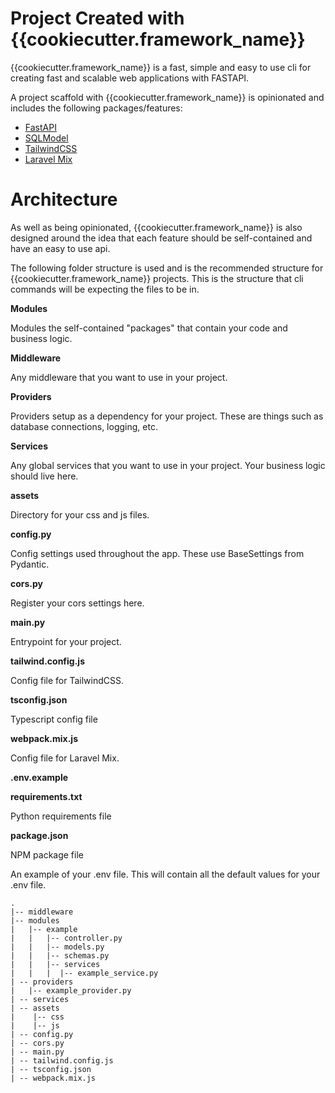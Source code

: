# Project Created with {{cookiecutter.framework_name}}

{{cookiecutter.framework_name}} is a fast, simple and easy to use cli for creating fast and scalable web applications with FASTAPI.

A project scaffold with {{cookiecutter.framework_name}} is opinionated and includes the following packages/features:
* [FastAPI](https://fastapi.tiangolo.com/) 
* [SQLModel](https://sqlmodel.tiangolo.com/)
* [TailwindCSS](https://tailwindcss.com/)
* [Laravel Mix](https://laravel-mix.com/)

# Architecture

As well as being opinionated, {{cookiecutter.framework_name}} is also designed around the idea that each feature should be self-contained and
have an easy to use api.

The following folder structure is used and is the recommended structure for {{cookiecutter.framework_name}} projects. This is the
structure that cli commands will be expecting the files to be in. 

**Modules**

Modules the self-contained "packages" that contain your code and business logic. 

**Middleware** 

Any middleware that you want to use in your project. 

**Providers**

Providers setup as a dependency for your project. These are things such as database connections, logging, etc. 

**Services**

Any global services that you want to use in your project. Your business logic should live here.

**assets**

Directory for your css and js files. 

**config.py**

Config settings used throughout the app. These use BaseSettings from Pydantic.

**cors.py**

Register your cors settings here.

**main.py**

Entrypoint for your project.

**tailwind.config.js**

Config file for TailwindCSS.

**tsconfig.json**

Typescript config file

**webpack.mix.js**

Config file for Laravel Mix.

**.env.example**

**requirements.txt**

Python requirements file

**package.json**

NPM package file

An example of your .env file. This will contain all the default values for your .env file.



```
.
|-- middleware
|-- modules
|   |-- example
|   |   |-- controller.py
|   |   |-- models.py
|   |   |-- schemas.py
|   |   |-- services
|   |   |  |-- example_service.py
| -- providers
|   |-- example_provider.py
| -- services
| -- assets
|    |-- css
|    |-- js
| -- config.py
| -- cors.py
| -- main.py
| -- tailwind.config.js
| -- tsconfig.json 
| -- webpack.mix.js 
```
